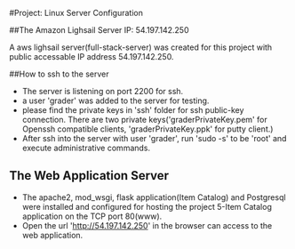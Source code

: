 #Project: Linux Server Configuration

##The Amazon Lighsail Server IP: 54.197.142.250

A aws lighsail server(full-stack-server) was created for this project with public accessable IP address 54.197.142.250.

##How to ssh to the server
* The server is listening on port 2200 for ssh.
* a user 'grader' was added to the server for testing.
* please find the private keys in 'ssh' folder for ssh public-key connection. There are two private keys('graderPrivateKey.pem' for Openssh compatible clients, 'graderPrivateKey.ppk' for putty client.)
* After ssh into the server with user 'grader', run 'sudo -s' to be 'root' and execute administrative commands.

## The Web Application Server
* The apache2, mod_wsgi, flask application(Item Catalog) and Postgresql were installed and configured for hosting the project 5-Item Catalog application on the TCP port 80(www).
* Open the url 'http://54.197.142.250' in the browser can access to the web application.